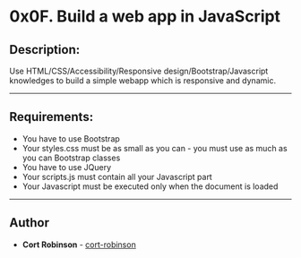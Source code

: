 # 0x0F. Build a web app in JavaScript

## Description:
Use HTML/CSS/Accessibility/Responsive design/Bootstrap/Javascript knowledges to build a simple webapp which is responsive and dynamic.

---
## Requirements:
* You have to use Bootstrap
* Your styles.css must be as small as you can - you must use as much as you can Bootstrap classes
* You have to use JQuery
* Your scripts.js must contain all your Javascript part
* Your Javascript must be executed only when the document is loaded
---

## Author
* **Cort Robinson** - [cort-robinson](https://github.com/cort-robinson)
